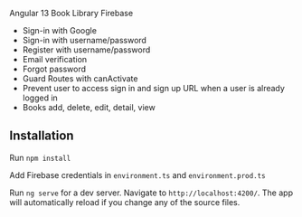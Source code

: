 

Angular 13 Book Library Firebase 

- Sign-in with Google
- Sign-in with username/password
- Register with username/password
- Email verification
- Forgot password
- Guard Routes with canActivate
- Prevent user to access sign in and sign up URL when a user is already logged in
- Books add, delete, edit, detail, view

## Installation
Run `npm install`

Add Firebase credentials in `environment.ts` and `environment.prod.ts`

Run `ng serve` for a dev server. Navigate to `http://localhost:4200/`. The app will automatically reload if you change any of the source files.
